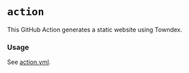 # `action`

This GitHub Action generates a static website using Towndex.

### Usage

See [action.yml](action.yml).
